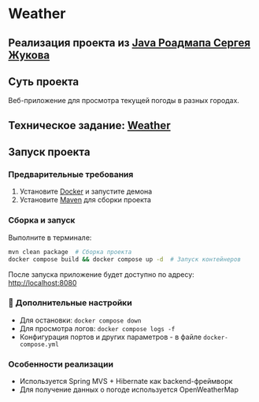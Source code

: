 # Weather

## Реализация проекта из [Java Роадмапа Сергея Жукова](https://zhukovsd.github.io/java-backend-learning-course/)

## Суть проекта
Веб-приложение для просмотра текущей погоды в разных городах.

## Техническое задание: [Weather](https://zhukovsd.github.io/java-backend-learning-course/projects/weather-viewer/)

## Запуск проекта

### Предварительные требования
1. Установите [Docker](https://www.docker.com/) и запустите демона
2. Установите [Maven](https://maven.apache.org/) для сборки проекта

### Сборка и запуск
Выполните в терминале:
```bash
mvn clean package  # Сборка проекта
docker compose build && docker compose up -d  # Запуск контейнеров
```

После запуска приложение будет доступно по адресу:  
[http://localhost:8080](http://localhost:8080)

### 🔧 Дополнительные настройки
- Для остановки: `docker compose down`
- Для просмотра логов: `docker compose logs -f`
- Конфигурация портов и других параметров - в файле `docker-compose.yml`

### Особенности реализации
- Используется Spring MVS + Hibernate как backend-фреймворк
- Для получение данных о погоде используется OpenWeatherMap
